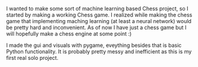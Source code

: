 I wanted to make some sort of machine learning based Chess project, so I started by making a working Chess game. I realized while making the chess game that implementing maching learning (at least a neural network) would be pretty hard and inconvenient. As of now I have just a chess game but I will hopefully make a chess engine at some point :)

I made the gui and visuals with pygame, eveything besides that is basic Python functionality. It is probably pretty messy and inefficient as this is my first real solo project.
